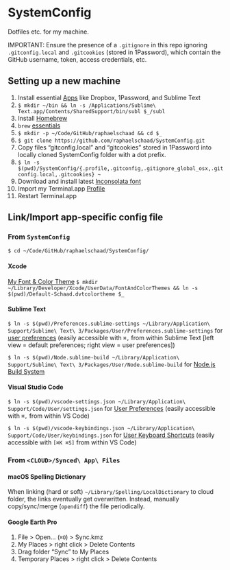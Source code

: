 # SystemConfig

Dotfiles etc. for my machine.

IMPORTANT: Ensure the presence of a `.gitignore` in this repo ignoring `.gitconfig.local` and `.gitcookies` (stored in 1Password), which contain the GitHub username, token, access credentials, etc.

## Setting up a new machine
1. Install essential [Apps](./apps.md) like Dropbox, 1Password, and Sublime Text
2. `$ mkdir ~/bin && ln -s /Applications/Sublime\ Text.app/Contents/SharedSupport/bin/subl $_/subl`
3. Install [Homebrew](http://brew.sh)
4. `brew` [essentials](./brew.md)
5. `$ mkdir -p ~/Code/GitHub/raphaelschaad && cd $_`
6. `$ git clone https://github.com/raphaelschaad/SystemConfig.git`
7. Copy files “gitconfig.local” and “gitcookies” stored in 1Password into locally cloned SystemConfig folder with a dot prefix.
8. `$ ln -s $(pwd)/SystemConfig/{.profile,.gitconfig,.gitignore_global_osx,.gitconfig.local,.gitcookies} ~`
9. Download and install latest [Inconsolata font](http://www.levien.com/type/myfonts/inconsolata.html)
10. Import my Terminal.app [Profile](./Novel-Schaad.terminal)
11. Restart Terminal.app

## Link/Import app-specific config file
### From `SystemConfig`
`$ cd ~/Code/GitHub/raphaelschaad/SystemConfig/`

#### Xcode
[My Font & Color Theme](./Default-Schaad.dvtcolortheme)
`$ mkdir ~/Library/Developer/Xcode/UserData/FontAndColorThemes && ln -s $(pwd)/Default-Schaad.dvtcolortheme $_`

#### Sublime Text
`$ ln -s $(pwd)/Preferences.sublime-settings ~/Library/Application\ Support/Sublime\ Text\ 3/Packages/User/Preferences.sublime-settings` for [user preferences](./Preferences.sublime-settings) (easily accessible with `⌘,` from within Sublime Text [left view = default preferences; right view = user preferences])

`$ ln -s $(pwd)/Node.sublime-build ~/Library/Application\ Support/Sublime\ Text\ 3/Packages/User/Node.sublime-build` for [Node.js Build System](./Node.sublime-build)

#### Visual Studio Code
`$ ln -s $(pwd)/vscode-settings.json ~/Library/Application\ Support/Code/User/settings.json` for [User Preferences](./vscode-settings.json) (easily accessible with `⌘,` from within VS Code)

`$ ln -s $(pwd)/vscode-keybindings.json ~/Library/Application\ Support/Code/User/keybindings.json` for [User Keyboard Shortcuts](./vscode-keybindings.json) (easily accessible with `[⌘K ⌘S]` from within VS Code)

### From `<CLOUD>/Synced\ App\ Files`
#### macOS Spelling Dictionary
When linking (hard or soft) `~/Library/Spelling/LocalDictionary` to cloud folder, the links eventually get overwritten. Instead, manually copy/sync/merge (`opendiff`) the file periodically.

#### Google Earth Pro
1. File > Open… (`⌘O`) > Sync.kmz
2. My Places > right click > Delete Contents
3. Drag folder “Sync” to My Places
4. Temporary Places > right click > Delete Contents
